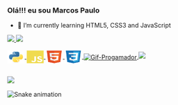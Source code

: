 ### Olá!!! eu sou Marcos Paulo 
- 🌱 I’m currently learning HTML5, CSS3 and JavaScript

 <div>
  <a href="https://github.com/mpaullos">
  <img height="150em" src="https://github-readme-stats.vercel.app/api?username=mpaullos&show_icons=true&theme=radical&include_all_commits=true&count_private=true"/>
  <img height="150em" src="https://github-readme-stats.vercel.app/api/top-langs/?username=mpaullos&layout=compact&langs_count=7&theme=radical"/>
</div>

  <div style="display: inline_block"><br>
  <img align="center" alt="Logo-Python" height="30" width="40" src="https://raw.githubusercontent.com/devicons/devicon/master/icons/python/python-original.svg">
  <img align="center" alt="Logo-JavaScript" height="30" width="40" src="https://raw.githubusercontent.com/devicons/devicon/master/icons/javascript/javascript-plain.svg">
  <img align="center" alt="Logo-HTML5" height="30" width="40" src="https://raw.githubusercontent.com/devicons/devicon/master/icons/html5/html5-original.svg">
  <img align="center" alt="Logo-CSS" height="30" width="40" src="https://raw.githubusercontent.com/devicons/devicon/master/icons/css3/css3-original.svg">
  <img align="center" alt="Gif-Progamador" height="200em" width="200em" src="https://media0.giphy.com/media/5eLDrEaRGHegx2FeF2/giphy.gif">
   <img alingn="center" src="https://profile-counter.glitch.me/mpaullos/count.svg" />
  
  
 
</div>

##
<div> 
  
 <a href = "mailto:"><img src="https://img.shields.io/badge/Gmail-D14836?style=for-the-badge&logo=gmail&logoColor=white" target="_blank"></a>
  
 ![Snake animation](https://github.com/mpaullos/mpaullos/blob/output/github-contribution-grid-snake.svg)
 
</div>

